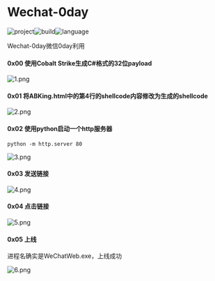 # Wechat-0day

![project](https://img.shields.io/badge/project-Wechat--0day-green )![build](https://img.shields.io/badge/build-passing-green)![language](https://img.shields.io/badge/language-JavaScript-blue)

Wechat-0day微信0day利用

#### 0x00 使用Cobalt Strike生成C#格式的32位payload

![1.png](https://i.loli.net/2021/04/19/BdzOH2KvaPs7ADk.png)

#### 0x01 将ABKing.html中的第4行的shellcode内容修改为生成的shellcode

![2.png](https://i.loli.net/2021/04/19/4yze3A9tRdLY8pb.png)

#### 0x02 使用python启动一个http服务器

```python -m http.server 80```

![3.png](https://i.loli.net/2021/04/19/5N2l6KIX837UDde.png)

#### 0x03 发送链接

![4.png](https://i.loli.net/2021/04/19/mgy7U4OB6VFXx1S.png)

#### 0x04 点击链接

![5.png](https://i.loli.net/2021/04/19/8fLHG4uRITt9pOD.png)

#### 0x05 上线

进程名确实是WeChatWeb.exe，上线成功

![6.png](https://i.loli.net/2021/04/19/IOUpqNJvAiDhl8S.png)
